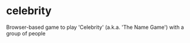 celebrity
=========

Browser-based game to play 'Celebrity' (a.k.a. 'The Name Game') with a group of people
